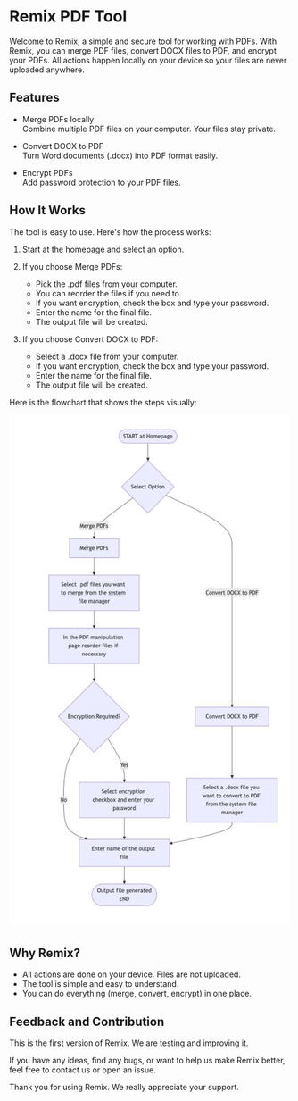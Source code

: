 # Remix PDF Tool

Welcome to Remix, a simple and secure tool for working with PDFs. With Remix, you can merge PDF files, convert DOCX files to PDF, and encrypt your PDFs. All actions happen locally on your device so your files are never uploaded anywhere.

## Features

- Merge PDFs locally  
  Combine multiple PDF files on your computer. Your files stay private.

- Convert DOCX to PDF  
  Turn Word documents (.docx) into PDF format easily.

- Encrypt PDFs  
  Add password protection to your PDF files.

## How It Works

The tool is easy to use. Here's how the process works:

1. Start at the homepage and select an option.
2. If you choose Merge PDFs:
   - Pick the .pdf files from your computer.
   - You can reorder the files if you need to.
   - If you want encryption, check the box and type your password.
   - Enter the name for the final file.
   - The output file will be created.

3. If you choose Convert DOCX to PDF:
   - Select a .docx file from your computer.
   - If you want encryption, check the box and type your password.
   - Enter the name for the final file.
   - The output file will be created.

Here is the flowchart that shows the steps visually:

![Remix PDF Tool Flowchart](flowchart.jpg)

## Why Remix?

- All actions are done on your device. Files are not uploaded.
- The tool is simple and easy to understand.
- You can do everything (merge, convert, encrypt) in one place.

## Feedback and Contribution

This is the first version of Remix. We are testing and improving it.

If you have any ideas, find any bugs, or want to help us make Remix better, feel free to contact us or open an issue.

Thank you for using Remix. We really appreciate your support.
